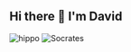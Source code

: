 ## Hi there 👋 I'm David
![hippo](https://media.giphy.com/media/JIX9t2j0ZTN9S/giphy.gif?cid=790b76113h99h6g1h8yzkmtx7xi4z13b8655tlhaixpg9f39&ep=v1_gifs_search&rid=giphy.gif&ct=g)
<img alt="Socrates" src="https://i.gr-assets.com/images/S/compressed.photo.goodreads.com/authors/1390145726i/275648._UX200_CR0,33,200,200_.jpg">
